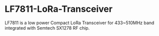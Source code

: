 # LF7811-LoRa-Transceiver
LF7811 is a low power Compact LoRa Transceiver for 433~510MHz band integrated with Semtech SX1278 RF chip. 
